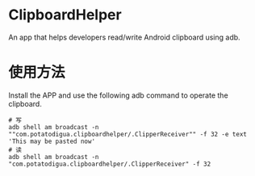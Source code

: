# ClipboardHelper
An app that helps developers read/write Android clipboard using adb.
# 使用方法
Install the APP and use the following adb command to operate the clipboard.
```shell
# 写
adb shell am broadcast -n ""com.potatodigua.clipboardhelper/.ClipperReceiver"" -f 32 -e text 'This may be pasted now'
# 读
adb shell am broadcast -n "com.potatodigua.clipboardhelper/.ClipperReceiver" -f 32
```

